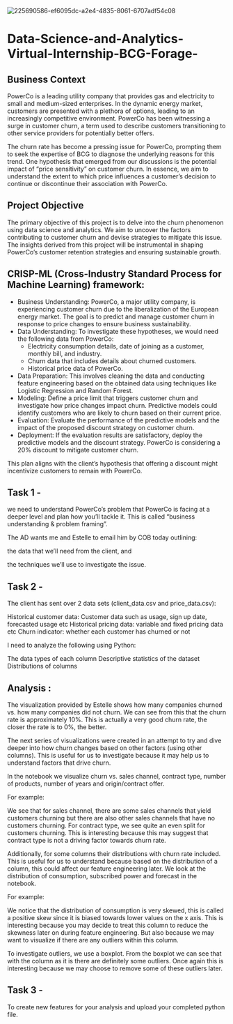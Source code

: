 ![225690586-ef6095dc-a2e4-4835-8061-6707adf54c08](https://github.com/code-red-Marshall/Data-Science---BCG-X--Forage/assets/82904501/b9eee2cc-6cca-4b92-8c80-27833f760902)

# Data-Science-and-Analytics-Virtual-Internship-BCG-Forage-

## Business Context
PowerCo is a leading utility company that provides gas and electricity to small and medium-sized enterprises. In the dynamic energy market, customers are presented with a plethora of options, leading to an increasingly competitive environment. PowerCo has been witnessing a surge in customer churn, a term used to describe customers transitioning to other service providers for potentially better offers.

The churn rate has become a pressing issue for PowerCo, prompting them to seek the expertise of BCG to diagnose the underlying reasons for this trend. One hypothesis that emerged from our discussions is the potential impact of “price sensitivity” on customer churn. In essence, we aim to understand the extent to which price influences a customer’s decision to continue or discontinue their association with PowerCo.

## Project Objective
The primary objective of this project is to delve into the churn phenomenon using data science and analytics. We aim to uncover the factors contributing to customer churn and devise strategies to mitigate this issue. The insights derived from this project will be instrumental in shaping PowerCo’s customer retention strategies and ensuring sustainable growth.

## CRISP-ML (Cross-Industry Standard Process for Machine Learning) framework:

- Business Understanding: PowerCo, a major utility company, is experiencing customer churn due to the liberalization of the European energy market. The goal is to predict and manage customer churn in response to price changes to ensure business sustainability.
- Data Understanding: To investigate these hypotheses, we would need the following data from PowerCo:
    - Electricity consumption details, date of joining as a customer, monthly bill, and industry.
    - Churn data that includes details about churned customers.
    - Historical price data of PowerCo.
- Data Preparation: This involves cleaning the data and conducting feature engineering based on the obtained data using techniques like Logistic Regression and Random Forest.
- Modeling: Define a price limit that triggers customer churn and investigate how price changes impact churn. Predictive models could identify customers who are likely to churn based on their current price.
- Evaluation: Evaluate the performance of the predictive models and the impact of the proposed discount strategy on customer churn.
- Deployment: If the evaluation results are satisfactory, deploy the predictive models and the discount strategy. PowerCo is considering a 20% discount to mitigate customer churn.

This plan aligns with the client’s hypothesis that offering a discount might incentivize customers to remain with PowerCo. 

## Task 1 - 
we need to understand PowerCo’s problem that PowerCo is facing at a deeper level and plan how you’ll tackle it. This is called “business understanding & problem framing”.

The AD wants me and Estelle to email him by COB today outlining:

the data that we’ll need from the client, and

the techniques we’ll use to investigate the issue.

## Task 2 - 
The client has sent over 2 data sets (client_data.csv and price_data.csv):

Historical customer data: Customer data such as usage, sign up date, forecasted usage etc
Historical pricing data: variable and fixed pricing data etc
Churn indicator: whether each customer has churned or not

I need to analyze the following using Python:

The data types of each column
Descriptive statistics of the dataset
Distributions of columns

## Analysis :

The visualization provided by Estelle shows how many companies churned vs. how many companies did not churn. We can see from this that the churn rate is approximately 10%. This is actually a very good churn rate, the closer the rate is to 0%, the better.

The next series of visualizations were created in an attempt to try and dive deeper into how churn changes based on other factors (using other columns). This is useful for us to investigate because it may help us to understand factors that drive churn.

In the notebook we visualize churn vs. sales channel, contract type, number of products, number of years and origin/contract offer.

For example:

We see that for sales channel, there are some sales channels that yield customers churning but there are also other sales channels that have no customers churning.
For contract type, we see quite an even split for customers churning. This is interesting because this may suggest that contract type is not a driving factor towards churn rate.

Additionally, for some columns their distributions with churn rate included. This is useful for us to understand because based on the distribution of a column, this could affect our feature engineering later.
We look at the distribution of consumption, subscribed power and forecast in the notebook. 

For example:

We notice that the distribution of consumption is very skewed, this is called a positive skew since it is biased towards lower values on the x axis.
This is interesting because you may decide to treat this column to reduce the skewness later on during feature engineering. But also because we may want to visualize if there are any outliers within this column. 

To investigate outliers, we use a boxplot. From the boxplot we can see that with the column as it is there are definitely some outliers. Once again this is interesting because we may choose to remove some of these outliers later.


## Task 3 -
To create new features for your analysis and upload your completed python file.









